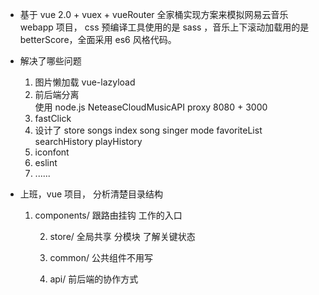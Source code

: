 - 基于 vue 2.0 + vuex + vueRouter 全家桶实现方案来模拟网易云音乐 webapp 项目，
  css 预编译工具使用的是 sass ，音乐上下滚动加载用的是 betterScore，全面采用 es6 风格代码。

- 解决了哪些问题
  1. 图片懒加载  vue-lazyload
  2. 前后端分离  
      使用 node.js NeteaseCloudMusicAPI proxy 8080 + 3000
  3. fastClick 
  4. 设计了 store
      songs index song singer mode favoriteList
      searchHistory playHistory 
  5. iconfont
  6. eslint
	7. ......

- 上班，vue 项目， 分析清楚目录结构
    1. components/  跟路由挂钩  工作的入口

		2. store/       全局共享 分模块 了解关键状态

		3. common/     公共组件不用写

		4. api/         前后端的协作方式